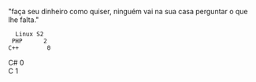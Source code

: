 "faça seu dinheiro como quiser, ninguém vai na sua casa perguntar o que lhe falta."

      Linux S2    
     PHP      2        
    C++        0                             
   C#           0                              
  C              1
                                                      